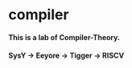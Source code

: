 # compiler



#### This is a lab of Compiler-Theory.



#### SysY $\rightarrow$ Eeyore $\rightarrow$ Tigger $\rightarrow$ RISCV